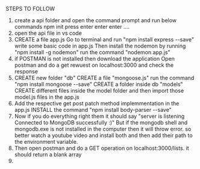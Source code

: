 STEPS TO FOLLOW

1. create a api folder and open the command prompt and run below commands
    npm init
    press enter enter enter ....
2. open the api file in vs code
3. CREATE  a file app.js
    Go to terminal and run "npm install express --save"
    write some basic code in app.js
    Then install the nodemon by running "npm install -g nodemon"
    run the command "nodemon app.js"
4. if POSTMAN is not installed then download the application
    Open postman and do a get rewuest on localhost:3000 and check the response
5. CREATE new folder "db"
    CREATE a file "mongoose.js"
    run the command "npm install mongoose --save"
    CREATE a folder inside db "models"
    CREATE different files inside the model folder and then import those model.js files in the app.js
6. Add the respective get post patch method implemmentation in the app.js
    INSTALL the command "npm install body-parser --save"
7. Now if you do everything right them it should say "server is listening
    Connected to MongoDB successfully :)"
    But if the mongodb shell and mongodb.exe is not installed in the computer then it will throw error.
    so better watch a youtube video and install both and then add their path to the environment variable.
8. Then open postman and do a GET  operation on localhost:3000/lists.
    it should return a blank array
9. 
